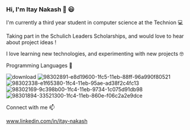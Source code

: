### Hi, I'm Itay Nakash 👋 :smiley:

I'm currently a third year student in computer science at the Technion 💻

Taking part in the Schulich Leaders Scholarships, and would love to hear about project ideas ! 

I love learning new technologies, and experimenting with new projects 🤓


Programming Languages 🚀

![download](https://user-images.githubusercontent.com/61385424/169692984-911cea90-bf16-4479-8163-052cb914387d.png)
![98302891-e8d19600-1fc5-11eb-88ff-96a990f80521](https://user-images.githubusercontent.com/61385424/111904582-5bf91780-8a50-11eb-90db-85b929637c98.png)
![98302338-e1f65380-1fc4-11eb-95ae-ad38f2c4fc13](https://user-images.githubusercontent.com/61385424/111904580-5b608100-8a50-11eb-8f34-1fdfeab4ae6f.png)
![98302169-9c398b00-1fc4-11eb-9734-1c075d91db98](https://user-images.githubusercontent.com/61385424/111904584-5d2a4480-8a50-11eb-9891-7709d3f4378d.png)
![98301894-33521300-1fc4-11eb-860e-f06c2a2e9dce](https://user-images.githubusercontent.com/61385424/111904586-5dc2db00-8a50-11eb-9103-86afc11bb579.png)


Connect with me 📫

www.linkedin.com/in/itay-nakash

<!--
**itay-nakash/itay-nakash** is a ✨ _special_ ✨ repository because its `README.md` (this file) appears on your GitHub profile.

Here are some ideas to get you started:

- 🔭 I’m currently working on ...
- 🌱 I’m currently learning ...
- 👯 I’m looking to collaborate on ...
- 🤔 I’m looking for help with ...
- 💬 Ask me about ...
- 📫 How to reach me: ...
- 😄 Pronouns: ...
- ⚡ Fun fact: ...
-->
